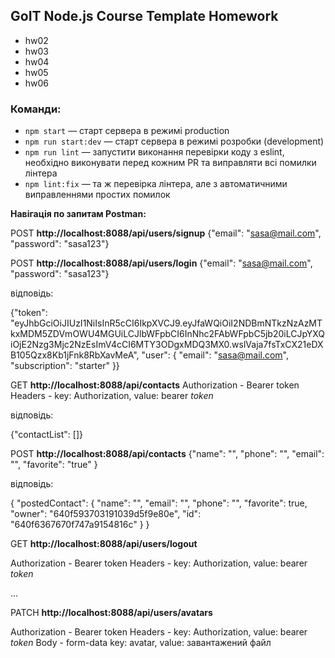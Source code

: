 ## GoIT Node.js Course Template Homework

- hw02
- hw03
- hw04
- hw05
- hw06

### Команди:

- `npm start` &mdash; старт сервера в режимі production
- `npm run start:dev` &mdash; старт сервера в режимі розробки (development)
- `npm run lint` &mdash; запустити виконання перевірки коду з eslint, необхідно виконувати перед кожним PR та виправляти всі помилки лінтера
- `npm lint:fix` &mdash; та ж перевірка лінтера, але з автоматичними виправленнями простих помилок

**Навігація по запитам Postman:**

POST **http://localhost:8088/api/users/signup**
{"email": "sasa@mail.com",
"password": "sasa123"}

POST **http://localhost:8088/api/users/login**
{"email": "sasa@mail.com",
"password": "sasa123"}

відповідь:

{"token": "eyJhbGciOiJIUzI1NiIsInR5cCI6IkpXVCJ9.eyJfaWQiOiI2NDBmNTkzNzAzMTkxMDM5ZDVmOWU4MGUiLCJlbWFpbCI6InNhc2FAbWFpbC5jb20iLCJpYXQiOjE2Nzg3Mjc2NzEsImV4cCI6MTY3ODgxMDQ3MX0.wslVaja7fsTxCX21eDXB105Qzx8Kb1jFnk8RbXavMeA",
"user": {
"email": "sasa@mail.com",
"subscription": "starter"
}}

GET **http://localhost:8088/api/contacts**
Authorization - Bearer token
Headers - key: Authorization, value: bearer _token_

відповідь:

{"contactList": []}

POST **http://localhost:8088/api/contacts**
{"name": "",
"phone": "",
"email": "",
"favorite": "true"
}

відповідь:

{
"postedContact": {
"name": "",
"email": "",
"phone": "",
"favorite": true,
"owner": "640f593703191039d5f9e80e",
"id": "640f6367670f747a9154816c"
}
}

GET **http://localhost:8088/api/users/logout**

Authorization - Bearer token
Headers - key: Authorization, value: bearer _token_

...

PATCH **http://localhost:8088/api/users/avatars**

Authorization - Bearer token
Headers - key: Authorization, value: bearer _token_
Body - form-data
key: avatar, value: завантажений файл
